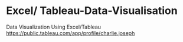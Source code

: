 # Excel/ Tableau-Data-Visualisation
Data Visualization Using Excel/Tableau
https://public.tableau.com/app/profile/charlie.joseph
